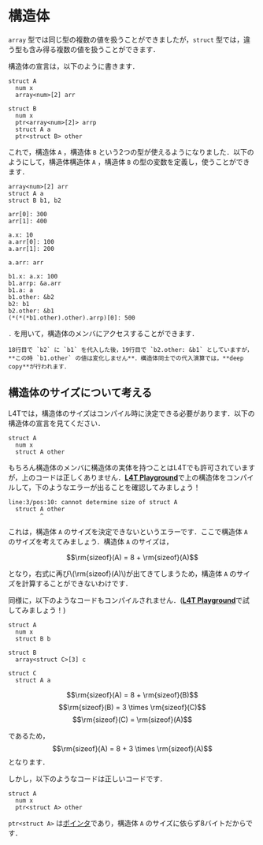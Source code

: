 <script src="https://cdn.lordicon.com/xdjxvujz.js"></script>

# 構造体

`array` 型では同じ型の複数の値を扱うことができましたが，`struct` 型では，違う型も含み得る複数の値を扱うことができます．

構造体の宣言は，以下のように書きます．

```
struct A
  num x
  array<num>[2] arr

struct B
  num x
  ptr<array<num>[2]> arrp
  struct A a
  ptr<struct B> other

```

これで，構造体 `A` ，構造体 `B` という2つの型が使えるようになりました．以下のようにして，構造体構造体 `A` ，構造体 `B` の型の変数を定義し，使うことができます．

```
array<num>[2] arr
struct A a
struct B b1, b2

arr[0]: 300
arr[1]: 400

a.x: 10
a.arr[0]: 100
a.arr[1]: 200

a.arr: arr

b1.x: a.x: 100
b1.arrp: &a.arr
b1.a: a
b1.other: &b2
b2: b1
b2.other: &b1
(*(*(*b1.other).other).arrp)[0]: 500
```

`.` を用いて，構造体のメンバにアクセスすることができます．

```admonish warning title="Caution!"
18行目で `b2` に `b1` を代入した後，19行目で `b2.other: &b1` としていますが，**この時 `b1.other` の値は変化しません**．構造体同士での代入演算では，**deep copy**が行われます．
```

## 構造体のサイズについて考える

L4Tでは，構造体のサイズはコンパイル時に決定できる必要があります．以下の構造体の宣言を見てください．

```
struct A
  num x
  struct A other

```

もちろん構造体のメンバに構造体の実体を持つことはL4Tでも許可されていますが，上のコードは正しくありません．<a href="http://35.247.86.97/" target="_blank"><u>**L4T Playground**</u></a>で上の構造体をコンパイルして，下のようなエラーが出ることを確認してみましょう！

```
line:3/pos:10: cannot determine size of struct A
  struct A other
         ^
```

これは，構造体 `A` のサイズを決定できないというエラーです．ここで構造体 `A` のサイズを考えてみましょう．構造体 `A` のサイズは，

$$\rm{sizeof}(A) = 8 + \rm{sizeof}(A)$$

となり，右式に再び\\(\rm{sizeof}(A)\\)が出てきてしまうため，構造体 `A` のサイズを計算することができないわけです．

同様に，以下のようなコードもコンパイルされません．(<a href="http://35.247.86.97/" target="_blank"><u>**L4T Playground**</u></a>で試してみましょう！)

```
struct A
  num x
  struct B b

struct B
  array<struct C>[3] c

struct C
  struct A a

```

$$\rm{sizeof}(A) = 8 + \rm{sizeof}(B)$$
$$\rm{sizeof}(B) = 3 \times \rm{sizeof}(C)$$
$$\rm{sizeof}(C) = \rm{sizeof}(A)$$

であるため，
$$\rm{sizeof}(A) = 8 + 3 \times \rm{sizeof}(A)$$
となります．

しかし，以下のようなコードは正しいコードです．

```
struct A
  num x
  ptr<struct A> other

```

`ptr<struct A>` は[ポインタ](/types/ptr.html)であり，構造体 `A` のサイズに依らず8バイトだからです．

